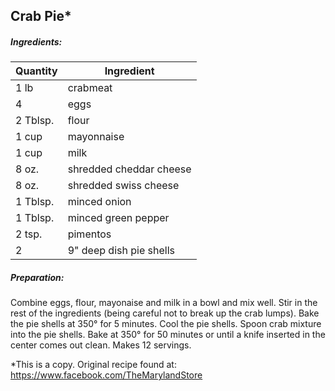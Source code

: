
## Crab Pie*

##### Ingredients:
| Quantity | Ingredient              |
|----------|-------------------------|
| 1 lb     | crabmeat                |
| 4        | eggs                    |
| 2 Tblsp. | flour                   |
| 1 cup    | mayonnaise              |
| 1 cup    | milk                    |
| 8 oz.    | shredded cheddar cheese |
| 8 oz.    | shredded swiss cheese   |
| 1 Tblsp. | minced onion            |
| 1 Tblsp. | minced green pepper     |
| 2 tsp.   | pimentos                |
| 2        | 9" deep dish pie shells |

##### Preparation:
Combine eggs, flour, mayonaise and milk in a bowl and mix well. Stir in the rest of the ingredients (being
careful not to break up the crab lumps).  Bake the pie shells at 350&deg; for 5 minutes. Cool the pie shells.
Spoon crab mixture into the pie shells. Bake at 350&deg; for 50 minutes or until a knife inserted in the center
comes out clean.  Makes 12 servings.

*This is a copy. Original recipe found at:  https://www.facebook.com/TheMarylandStore

